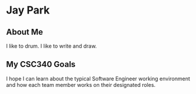 # Jay Park

## About Me
I like to drum. I like to write and draw.

## My CSC340 Goals
I hope I can learn about the typical Software Engineer working environment and how each team member works on their designated roles.